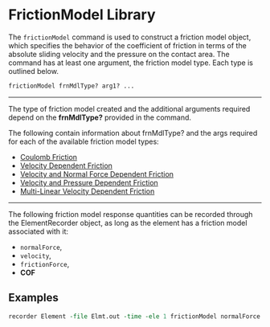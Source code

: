 # FrictionModel Library

The `frictionModel` command is used to construct a friction model
object, which specifies the behavior of the coefficient of friction in
terms of the absolute sliding velocity and the pressure on the contact
area. The command has at least one argument, the friction model type.
Each type is outlined below.

```tcl
frictionModel frnMdlType? arg1? ...
```

<hr />
The type of friction model created and the additional arguments
required depend on the <strong>frnMdlType?</strong> provided in the
command.

<p>The following contain information about frnMdlType? and the args
required for each of the available friction model types:</p>
<ul>
<li><a href="Coulomb_Friction" title="wikilink">Coulomb
Friction</a></li>
<li><a href="Velocity_Dependent_Friction" title="wikilink">Velocity
Dependent Friction</a></li>
<li><a href="Velocity_and_Normal_Force_Dependent_Friction"
title="wikilink">Velocity and Normal Force Dependent Friction</a></li>
<li><a href="Velocity_and_Pressure_Dependent_Friction"
title="wikilink">Velocity and Pressure Dependent Friction</a></li>
<li><a href="Multi-Linear_Velocity_Dependent_Friction"
title="wikilink">Multi-Linear Velocity Dependent Friction</a></li>
</ul>

<hr />

The following friction model response quantities can be recorded
through the ElementRecorder object, as long as the element has a
friction model associated with it:

- `normalForce`,
- `velocity`, 
- `frictionForce`,
- **COF**

## Examples

```tcl
recorder Element -file Elmt.out -time -ele 1 frictionModel normalForce
```
